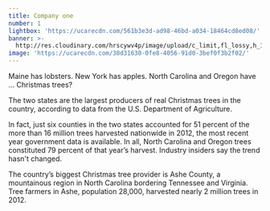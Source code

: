 ```yaml
---
title: Company one
number: 1
lightbox: 'https://ucarecdn.com/561b3e3d-ad98-46bd-a034-18464cd8ed08/'
banner: >-
  http://res.cloudinary.com/hrscywv4p/image/upload/c_limit,fl_lossy,h_1500,w_2000,f_auto,q_auto/v1/1378019/kilarov-zaneit-634702-unsplash_zfrfwx.jpg
image: 'https://ucarecdn.com/38d31630-0fe8-4056-91d0-3bef0f3b2f02/'
---
```


Maine has lobsters. New York has apples. North Carolina and Oregon have … Christmas trees?

The two states are the largest producers of real Christmas trees in the country, according to data from the U.S. Department of Agriculture.

In fact, just six counties in the two states accounted for 51 percent of the more than 16 million trees harvested nationwide in 2012, the most recent year government data is available. In all, North Carolina and Oregon trees constituted 79 percent of that year’s harvest. Industry insiders say the trend hasn't changed.

The country’s biggest Christmas tree provider is Ashe County, a mountainous region in North Carolina bordering Tennessee and Virginia. Tree farmers in Ashe, population 28,000, harvested nearly 2 million trees in 2012.
